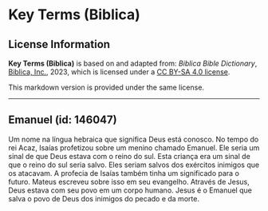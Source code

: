 # Key Terms (Biblica)

## License Information

**Key Terms (Biblica)** is based on and adapted from: _Biblica Bible Dictionary_, [Biblica, Inc.](https://www.biblica.com/), 2023, which is licensed under a [CC BY-SA 4.0 license](https://creativecommons.org/licenses/by-sa/4.0/legalcode.en).

This markdown version is provided under the same license.



--------------------------------

## Emanuel (id: 146047)

Um nome na língua hebraica que significa Deus está conosco. No tempo do rei Acaz, Isaías profetizou sobre um menino chamado Emanuel. Ele seria um sinal de que Deus estava com o reino do sul. Esta criança era um sinal de que o reino do sul seria salvo. Eles seriam salvos dos exércitos inimigos que os atacavam. A profecia de Isaías também tinha um significado para o futuro. Mateus escreveu sobre isso em seu evangelho. Através de Jesus, Deus estava com seu povo em um corpo humano. Jesus é o Emanuel que salva o povo de Deus dos inimigos do pecado e da morte.


